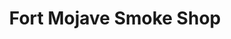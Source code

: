 ---
title: "Fort Mojave Smoke Shop"
url: /mohave-valley/fort-mojave-smoke-shop/
shop: convenience
---